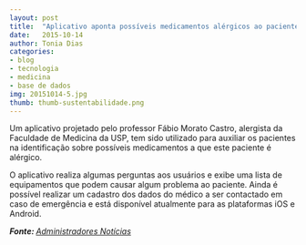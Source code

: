 ```yaml
---
layout: post
title:  "Aplicativo aponta possíveis medicamentos alérgicos ao paciente"
date:   2015-10-14
author: Tonia Dias
categories: 
- blog
- tecnologia
- medicina
- base de dados
img: 20151014-5.jpg
thumb: thumb-sustentabilidade.png
---
```


Um aplicativo projetado pelo professor Fábio Morato Castro, alergista da Faculdade de Medicina da USP, tem sido utilizado para auxiliar os pacientes na identificação sobre possíveis medicamentos a que este paciente é alérgico. <!--more-->

O aplicativo realiza algumas perguntas aos usuários e exibe uma lista de equipamentos que podem causar algum problema ao paciente. Ainda é possível realizar um cadastro dos dados do médico a ser contactado em caso de emergência e está disponível atualmente para as plataformas iOS e Android. 

<i><b>Fonte: </b><a href="http://www.administradores.com.br/noticias/tecnologia/aplicativo-aponta-possiveis-medicamentos-a-que-paciente-e-alergico/106085/">Administradores Notícias</a></i>